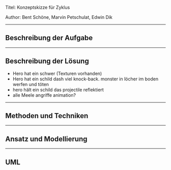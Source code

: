 Titel: Konzeptskizze für Zyklus

Author: Bent Schöne, Marvin Petschulat, Edwin Dik

---
## Beschreibung der Aufgabe



---

## Beschreibung der Lösung

- Hero hat ein schwer (Texturen vorhanden)
- Hero hat ein schild dash viel knock-back. monster in löcher im boden werfen und töten
- hero hält ein schild das projectile reflektiert
- alle Meele angriffe animation?

---

## Methoden und Techniken


---

## Ansatz und Modellierung


---

## UML
